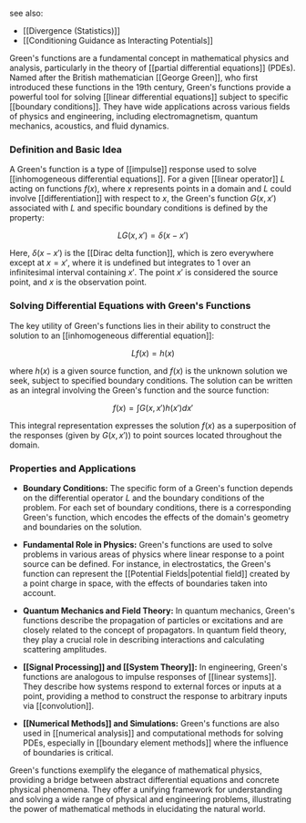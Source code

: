 see also:
- [[Divergence (Statistics)]]
- [[Conditioning Guidance as Interacting Potentials]]

Green's functions are a fundamental concept in mathematical physics and analysis, particularly in the theory of [[partial differential equations]] (PDEs). Named after the British mathematician [[George Green]], who first introduced these functions in the 19th century, Green's functions provide a powerful tool for solving [[linear differential equations]] subject to specific [[boundary conditions]]. They have wide applications across various fields of physics and engineering, including electromagnetism, quantum mechanics, acoustics, and fluid dynamics.

### Definition and Basic Idea

A Green's function is a type of [[impulse]] response used to solve [[inhomogeneous differential equations]]. For a given [[linear operator]] $L$ acting on functions $f(x)$, where $x$ represents points in a domain and $L$ could involve [[differentiation]] with respect to $x$, the Green's function $G(x, x')$ associated with $L$ and specific boundary conditions is defined by the property:

$$L G(x, x') = \delta(x - x')$$

Here, $\delta(x - x')$ is the [[Dirac delta function]], which is zero everywhere except at $x = x'$, where it is undefined but integrates to 1 over an infinitesimal interval containing $x'$. The point $x'$ is considered the source point, and $x$ is the observation point.

### Solving Differential Equations with Green's Functions

The key utility of Green's functions lies in their ability to construct the solution to an [[inhomogeneous differential equation]]:

$$L f(x) = h(x)$$

where $h(x)$ is a given source function, and $f(x)$ is the unknown solution we seek, subject to specified boundary conditions. The solution can be written as an integral involving the Green's function and the source function:

$$f(x) = \int G(x, x') h(x') dx'$$

This integral representation expresses the solution $f(x)$ as a superposition of the responses (given by $G(x, x')$) to point sources located throughout the domain.

### Properties and Applications

- **Boundary Conditions:** The specific form of a Green's function depends on the differential operator $L$ and the boundary conditions of the problem. For each set of boundary conditions, there is a corresponding Green's function, which encodes the effects of the domain's geometry and boundaries on the solution.

- **Fundamental Role in Physics:** Green's functions are used to solve problems in various areas of physics where linear response to a point source can be defined. For instance, in electrostatics, the Green's function can represent the [[Potential Fields|potential field]] created by a point charge in space, with the effects of boundaries taken into account.

- **Quantum Mechanics and Field Theory:** In quantum mechanics, Green's functions describe the propagation of particles or excitations and are closely related to the concept of propagators. In quantum field theory, they play a crucial role in describing interactions and calculating scattering amplitudes.

- **[[Signal Processing]] and [[System Theory]]:** In engineering, Green's functions are analogous to impulse responses of [[linear systems]]. They describe how systems respond to external forces or inputs at a point, providing a method to construct the response to arbitrary inputs via [[convolution]].

- **[[Numerical Methods]] and Simulations:** Green's functions are also used in [[numerical analysis]] and computational methods for solving PDEs, especially in [[boundary element methods]] where the influence of boundaries is critical.

Green's functions exemplify the elegance of mathematical physics, providing a bridge between abstract differential equations and concrete physical phenomena. They offer a unifying framework for understanding and solving a wide range of physical and engineering problems, illustrating the power of mathematical methods in elucidating the natural world.